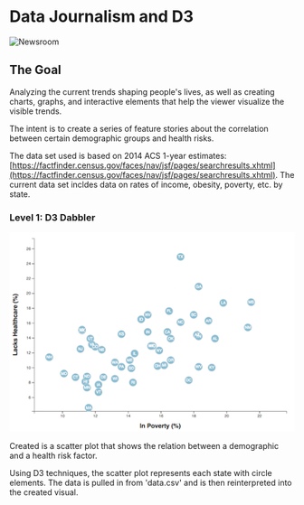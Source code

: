 # Data Journalism and D3

![Newsroom](https://media.giphy.com/media/v2xIous7mnEYg/giphy.gif)

## The Goal

Analyzing the current trends shaping people's lives, as well as creating charts, graphs, and interactive elements that help the viewer visualize the visible trends.

The intent is to create a series of feature stories about the correlation between certain demographic groups and health risks. 

The data set used is based on 2014 ACS 1-year estimates: [https://factfinder.census.gov/faces/nav/jsf/pages/searchresults.xhtml](https://factfinder.census.gov/faces/nav/jsf/pages/searchresults.xhtml). The current data set incldes data on rates of income, obesity, poverty, etc. by state.


### Level 1: D3 Dabbler

![4-scatter](Images/4-scatter.jpg)

Created is a scatter plot that shows the relation between a demographic and a health risk factor.

Using D3 techniques, the scatter plot represents each state with circle elements. The data is pulled in from 'data.csv' and is then reinterpreted into the created visual.
